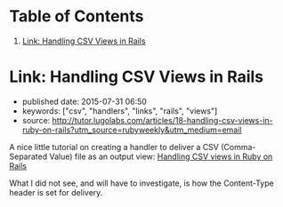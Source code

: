 
# Table of Contents

1.  [Link: Handling CSV Views in Rails](#org61d7184)


<a id="org61d7184"></a>

# Link: Handling CSV Views in Rails

-   published date: 2015-07-31 06:50
-   keywords: ["csv", "handlers", "links", "rails", "views"]
-   source: <http://tutor.lugolabs.com/articles/18-handling-csv-views-in-ruby-on-rails?utm_source=rubyweekly&utm_medium=email>

A nice little tutorial on creating a handler to deliver a CSV (Comma-Separated Value) file as an output view: [Handling CSV views in Ruby on Rails](http://tutor.lugolabs.com/articles/18-handling-csv-views-in-ruby-on-rails?utm_source=rubyweekly&utm_medium=email)

What I did not see, and will have to investigate, is how the Content-Type header is set for delivery.

